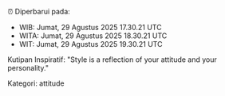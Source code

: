 ⏰ Diperbarui pada:
- WIB: Jumat, 29 Agustus 2025 17.30.21 UTC
- WITA: Jumat, 29 Agustus 2025 18.30.21 UTC
- WIT: Jumat, 29 Agustus 2025 19.30.21 UTC

Kutipan Inspiratif:
"Style is a reflection of your attitude and your personality."


Kategori: attitude

